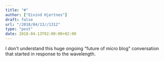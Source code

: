 ```yaml
---
title: "#"
author: ["Eivind Hjertnes"]
draft: false
url: "/2018/04/13//1312"
type: "post"
date: 2018-04-13T02:00:00+02:00
---
```


I don't understand this huge ongoing "future of micro blog" conversation
that started in response to the wavelength.
